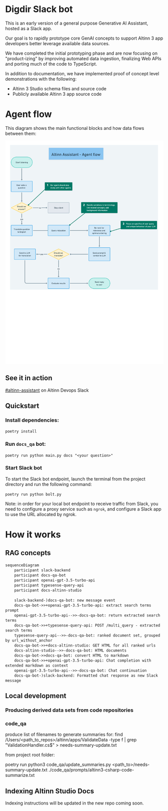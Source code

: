 # Digdir Slack bot 

This is an early version of a general purpose Generative AI Assistant, hosted as a Slack app. 

Our goal is to rapidly prototype core GenAI concepts to support Altinn 3 app developers better leverage available data sources. 

We have completed the initial prototyping phase and are now focusing on "product-izing" by improving automated data ingestion, finalizing Web APIs and porting much of the code to TypeScript.

In addition to documentation, we have implemented proof of concept level demonstrations with the following:

- Altinn 3 Studio schema files and source code
- Publicly available Altinn 3 app source code


# Agent flow 

This diagram shows the main functional blocks and how data flows between them:

![Agent Flow](/documentation/agent-flow.jpg)


## See it in action

[#altinn-assistant](https://altinndevops.slack.com/archives/C06JQLHSZME/p1707478070231209)  on Altinn Devops Slack

## Quickstart

### Install dependencies:  

`poetry install`

### Run `docs_qa` bot: 

`poetry run python main.py docs "<your question>"`

### Start Slack bot

To start the Slack bot endpoint, launch the terminal from the project directory and run the following command:

`poetry run python bolt.py`

Note: in order for your local bot endpoint to receive traffic from Slack, you need to configure a proxy service such as `ngrok`, and configure a Slack app to use the URL allocated by ngrok.
<br>


# How it works

## RAG concepts


```mermaid
sequenceDiagram    
    participant slack-backend
    participant docs-qa-bot
    participant openai-gpt-3.5-turbo-api 
    participant typesense-query-api
    participant docs-altinn-studio

    slack-backend-)docs-qa-bot: new message event
    docs-qa-bot->>+openai-gpt-3.5-turbo-api: extract search terms prompt
    openai-gpt-3.5-turbo-api-->>-docs-qa-bot: return extracted search terms
    docs-qa-bot->>+typesense-query-api: POST /multi_query - extracted search terms
    typesense-query-api-->>-docs-qa-bot: ranked document set, grouped by url_without_anchor
    docs-qa-bot->>+docs-altinn-studio: GET HTML for all ranked urls
    docs-altinn-studio-->>-docs-qa-bot: HTML documents
    docs-qa-bot->>docs-qa-bot: convert HTML to markdown
    docs-qa-bot->>+openai-gpt-3.5-turbo-api: Chat completion with extended markdown as context
    openai-gpt-3.5-turbo-api-->>-docs-qa-bot: Chat continuation
    docs-qa-bot-)slack-backend: Formatted chat response as new Slack message
```


## Local development


### Producing derived data sets from code repositories

### code_qa

produce list of filenames to generate summaries for:
find /Users/<path_to_repos>/altinn/apps/ValidateData -type f | grep "ValidationHandler.cs$" > needs-summary-update.txt

from project root folder:

poetry run python3 code_qa/update_summaries.py <path_to>/needs-summary-update.txt ./code_qa/prompts/altinn3-csharp-code-summarize.txt




## Indexing Altinn Studio Docs

Indexing instructions will be updated in the new repo coming soon.